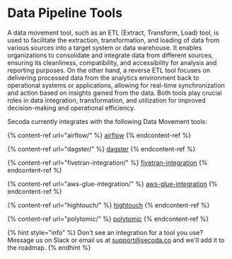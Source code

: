 # Data Pipeline Tools

A data movement tool, such as an ETL (Extract, Transform, Load) tool, is used to facilitate the extraction, transformation, and loading of data from various sources into a target system or data warehouse. It enables organizations to consolidate and integrate data from different sources, ensuring its cleanliness, compatibility, and accessibility for analysis and reporting purposes. On the other hand, a reverse ETL tool focuses on delivering processed data from the analytics environment back to operational systems or applications, allowing for real-time synchronization and action based on insights gained from the data. Both tools play crucial roles in data integration, transformation, and utilization for improved decision-making and operational efficiency.

Secoda currently integrates with the following Data Movement tools:

{% content-ref url="airflow/" %}
[airflow](airflow/)
{% endcontent-ref %}

{% content-ref url="dagster/" %}
[dagster](dagster/)
{% endcontent-ref %}

{% content-ref url="fivetran-integration/" %}
[fivetran-integration](fivetran-integration/)
{% endcontent-ref %}

{% content-ref url="aws-glue-integration/" %}
[aws-glue-integration](aws-glue-integration/)
{% endcontent-ref %}

{% content-ref url="hightouch/" %}
[hightouch](hightouch/)
{% endcontent-ref %}

{% content-ref url="polytomic/" %}
[polytomic](polytomic/)
{% endcontent-ref %}

{% hint style="info" %}
Don't see an integration for a tool you use? Message us on Slack or email us at support@secoda.co and we'll add it to the roadmap.&#x20;
{% endhint %}
